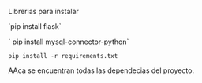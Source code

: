 Librerias para instalar

</p>`pip install flask`

</p>` pip install mysql-connector-python`

`pip install -r requirements.txt`
<p>AAca se encuentran todas las dependecias del proyecto.</p>
